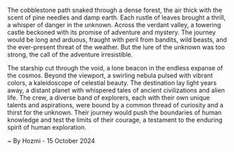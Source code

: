 
The cobblestone path snaked through a dense forest, the air thick with the scent of pine needles and damp earth.  Each rustle of leaves brought a thrill, a whisper of danger in the unknown.  Across the verdant valley, a towering castle beckoned with its promise of adventure and mystery.  The journey would be long and arduous, fraught with peril from bandits, wild beasts, and the ever-present threat of the weather.  But the lure of the unknown was too strong, the call of the adventure irresistible.

The starship cut through the void, a lone beacon in the endless expanse of the cosmos.  Beyond the viewport, a swirling nebula pulsed with vibrant colors, a kaleidoscope of celestial beauty.  The destination lay light years away, a distant planet with whispered tales of ancient civilizations and alien life.  The crew, a diverse band of explorers, each with their own unique talents and aspirations, were bound by a common thread of curiosity and a thirst for the unknown.  Their journey would push the boundaries of human knowledge and test the limits of their courage, a testament to the enduring spirit of human exploration. 

~ By Hozmi - 15 October 2024
